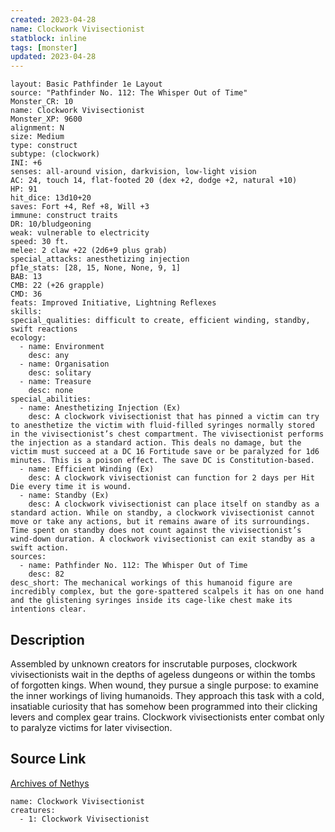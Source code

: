 ```yaml
---
created: 2023-04-28
name: Clockwork Vivisectionist
statblock: inline
tags: [monster]
updated: 2023-04-28
---
```

```statblock
layout: Basic Pathfinder 1e Layout
source: "Pathfinder No. 112: The Whisper Out of Time"
Monster_CR: 10
name: Clockwork Vivisectionist
Monster_XP: 9600
alignment: N
size: Medium
type: construct
subtype: (clockwork)
INI: +6
senses: all-around vision, darkvision, low-light vision
AC: 24, touch 14, flat-footed 20 (dex +2, dodge +2, natural +10)
HP: 91
hit_dice: 13d10+20
saves: Fort +4, Ref +8, Will +3
immune: construct traits
DR: 10/bludgeoning
weak: vulnerable to electricity
speed: 30 ft.
melee: 2 claw +22 (2d6+9 plus grab)
special_attacks: anesthetizing injection
pf1e_stats: [28, 15, None, None, 9, 1]
BAB: 13
CMB: 22 (+26 grapple)
CMD: 36
feats: Improved Initiative, Lightning Reflexes
skills: 
special_qualities: difficult to create, efficient winding, standby, swift reactions
ecology:
  - name: Environment
    desc: any
  - name: Organisation
    desc: solitary
  - name: Treasure
    desc: none
special_abilities:
  - name: Anesthetizing Injection (Ex)
    desc: A clockwork vivisectionist that has pinned a victim can try to anesthetize the victim with fluid-filled syringes normally stored in the vivisectionist’s chest compartment. The vivisectionist performs the injection as a standard action. This deals no damage, but the victim must succeed at a DC 16 Fortitude save or be paralyzed for 1d6 minutes. This is a poison effect. The save DC is Constitution-based.
  - name: Efficient Winding (Ex)
    desc: A clockwork vivisectionist can function for 2 days per Hit Die every time it is wound.
  - name: Standby (Ex)
    desc: A clockwork vivisectionist can place itself on standby as a standard action. While on standby, a clockwork vivisectionist cannot move or take any actions, but it remains aware of its surroundings. Time spent on standby does not count against the vivisectionist’s wind-down duration. A clockwork vivisectionist can exit standby as a swift action.
sources:
  - name: Pathfinder No. 112: The Whisper Out of Time
    desc: 82
desc_short: The mechanical workings of this humanoid figure are incredibly complex, but the gore-spattered scalpels it has on one hand and the glistening syringes inside its cage-like chest make its intentions clear.
```
## Description
Assembled by unknown creators for inscrutable purposes, clockwork vivisectionists wait in the depths of ageless dungeons or within the tombs of forgotten kings. When wound, they pursue a single purpose: to examine the inner workings of living humanoids. They approach this task with a cold, insatiable curiosity that has somehow been programmed into their clicking levers and complex gear trains. Clockwork vivisectionists enter combat only to paralyze victims for later vivisection.
## Source Link
[Archives of Nethys](https://aonprd.com/MonsterDisplay.aspx?ItemName=Clockwork%20Vivisectionist)
```encounter-table
name: Clockwork Vivisectionist
creatures:
  - 1: Clockwork Vivisectionist
```
